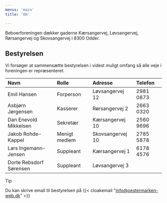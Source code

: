 ```yaml
---
menus: 'main'
title: 'Om'

---
```


Beboerforeningen dækker gaderne Kærsangervej, Løvsangervej, Rørsangervej og Skovsangervej i 8300 Odder.

## Bestyrelsen

Vi forsøger at sammensætte bestyrelsen i videst muligt omfang så alle veje i foreningen er repræsenteret.

|Navn                    | Rolle         | Adresse          | Telefon   |
|:-----------------------|:--------------|:-----------------|:--------- |  
|Emil Hansen             | Forperson     | Løvsangervej 12  | 2981 0873 |  
|Asbjørn Jørgensen       | Kasserer      | Rørsangervej 2   | 2663 0320 |  
|Dan Enevold Mikkelsen   | Sekretær      | Kærsangervej 10  | 2560 9696 |  
|Jakob Rohde-Kappel      | Menigt medlem | Skovsangervej 10 | 2785 5878 |  
|Lars Ingemann-Jensen    | Suppleant     | Kærsangervej 1   | 6178 4576 |  
|Dorte Rebsdorf Sørensen | Suppleant     | Løvsangervej 3   |           |  

> [!TIP]
> Du kan skrive email til bestyrelsen på {{< cloakemail "info@oestermarken-web.dk" >}}
